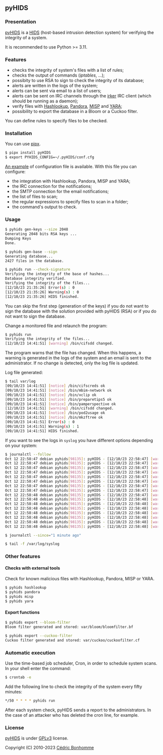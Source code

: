 ## pyHIDS

### Presentation

[pyHIDS](https://github.com/cedricbonhomme/pyHIDS) is a
[HIDS](https://en.wikipedia.org/wiki/Host-based_intrusion_detection_system)
(host-based intrusion detection system) for verifying the integrity of a system.

It is recommended to use Python >= 3.11.


### Features

* checks the integrity of system's files with a list of rules;
* checks the output of commands (*iptables*, ...);
* possibity to use RSA to sign to check the integrity of its database;
* alerts are written in the logs of the system;
* alerts can be sent via email to a list of users;
* alerts can be sent on IRC channels through the
  [irker](https://gitlab.com/esr/irker) IRC client (which should be running as
  a daemon);
* verify files with [Hashlookup](https://github.com/hashlookup),
  [Pandora](https://github.com/pandora-analysis),
  [MISP](https://github.com/MISP) and
  [YARA](https://github.com/virustotal/yara);
* possibility to export the database in a Bloom or a Cuckoo filter.

You can define rules to specify files to be checked.


### Installation

You can use [pipx](https://pypa.github.io/pipx/).

```bash
$ pipx install pyHIDS
$ export PYHIDS_CONFIG=~/.pyHIDS/conf.cfg
```

[An example](./conf.cfg-sample) of configuration file is available.
With this file you can configure:

- the integration with Hashlookup, Pandora, MISP and YARA;
- the IRC connection for the notifications;
- the SMTP connection for the email notifications;
- the list of files to scan;
- the regular expressions to specify files to scan in a folder;
- the command's output to check.


### Usage

```bash
$ pyhids gen-keys --size 2048
Generating 2048 bits RSA keys ...
Dumping Keys
Done.

$ pyhids gen-base --sign
Generating database...
2427 files in the database.

$ pyhids run --check-signature
Verifying the integrity of the base of hashes...
Database integrity verified.
Verifying the integrity of the files...
[12/10/23 21:35:26] Error(s) : 0
[12/10/23 21:35:26] Warning(s) : 0
[12/10/23 21:35:26] HIDS finished.
```

You can skip the first step (generation of the keys) if you do not want to
sign the database with the solution provided with pyHIDS (RSA) or if you
do not want to sign the database.

Change a monitored file and relaunch the program:

```bash
$ pyhids run
Verifying the integrity of the files...
[12/10/23 14:41:51] [warning] /bin/cifsdd changed.
```

The program warns that the file has changed. When this happens, a warning is
generated in the logs of the system and an email is sent to the
administrator. If no change is detected, only the log file is updated.

Log file generated:

```bash
$ tail var/log
[09/10/23 14:41:51] [notice] /bin/cifscreds ok
[09/10/23 14:41:51] [notice] /bin/mbim-network ok
[09/10/23 14:41:51] [notice] /bin/xclip ok
[09/10/23 14:41:51] [notice] /bin/preparetips5 ok
[09/10/23 14:41:51] [notice] /bin/pamperspective ok
[12/10/23 14:41:51] [warning] /bin/cifsdd changed.
[09/10/23 14:41:51] [notice] /bin/pod2usage ok
[09/10/23 14:41:51] [notice] /bin/mkzftree ok
[09/10/23 14:41:51] Error(s) : 0
[09/10/23 14:41:51] Warning(s) : 1
[09/10/23 14:41:51] HIDS finished.
```

If you want to see the logs in ``syslog`` you have different options
depending on your system:

```bash
$ journalctl --follow
Oct 12 22:58:47 debian pyhids[98135]: pyHIDS - [12/10/23 22:58:47] [warning] /etc/resolv.conf changed.
Oct 12 22:58:47 debian pyhids[98135]: pyHIDS - [12/10/23 22:58:47] [warning] /bin/mdsearch changed.
Oct 12 22:58:47 debian pyhids[98135]: pyHIDS - [12/10/23 22:58:47] [warning] /bin/smbcacls changed.
Oct 12 22:58:47 debian pyhids[98135]: pyHIDS - [12/10/23 22:58:47] [warning] /bin/smbspool changed.
Oct 12 22:58:47 debian pyhids[98135]: pyHIDS - [12/10/23 22:58:47] [warning] /bin/smbclient changed.
Oct 12 22:58:47 debian pyhids[98135]: pyHIDS - [12/10/23 22:58:47] [warning] /bin/smbcquotas changed.
Oct 12 22:58:47 debian pyhids[98135]: pyHIDS - [12/10/23 22:58:47] [warning] /bin/smbget changed.
Oct 12 22:58:47 debian pyhids[98135]: pyHIDS - [12/10/23 22:58:47] [warning] /bin/nmblookup changed.
Oct 12 22:58:48 debian pyhids[98135]: pyHIDS - [12/10/23 22:58:47] [warning] /bin/rpcclient changed.
Oct 12 22:58:48 debian pyhids[98135]: pyHIDS - [12/10/23 22:58:48] [warning] /bin/smbpasswd changed.
Oct 12 22:58:48 debian pyhids[98135]: pyHIDS - [12/10/23 22:58:48] [warning] /bin/dbwrap_tool changed.
Oct 12 22:58:48 debian pyhids[98135]: pyHIDS - [12/10/23 22:58:48] [warning] /bin/cifsdd changed.
Oct 12 22:58:48 debian pyhids[98135]: pyHIDS - [12/10/23 22:58:48] [warning] /bin/net changed.
Oct 12 22:58:48 debian pyhids[98135]: pyHIDS - [12/10/23 22:58:48] [warning] /bin/samba-regedit changed.
Oct 12 22:58:48 debian pyhids[98135]: pyHIDS - [12/10/23 22:58:48] [warning] /bin/testparm changed.
Oct 12 22:58:48 debian pyhids[98135]: pyHIDS - [12/10/23 22:58:48] [warning] /bin/smbtree changed.
```

```bash
$ journalctl --since="1 minute ago"
```

```bash
$ tail -f /var/log/syslog
```


### Other features

#### Checks with external tools

Check for known malicious files with Hashlookup, Pandora, MISP or YARA.

```bash
$ pyhids hashlookup
$ pyhids pandora
$ pyhids misp
$ pyhids yara
```

#### Export functions

```bash
$ pyhids export --bloom-filter
Bloom filter generated and stored: var/bloom/bloomfilter.bf
```

```bash
$ pyhids export --cuckoo-filter
Cuckoo filter generated and stored: var/cuckoo/cuckoofilter.cf
```


### Automatic execution

Use the time-based job scheduler, Cron, in order to schedule system scans.
In your shell enter the command:

```bash
$ crontab -e
```

Add the following line to check the integrity of the system every fifty
minutes:

```bash
*/50 * * * * pyhids run
```

After each system check, pyHIDS sends a report to the administrators.
In the case of an attacker who has deleted the cron line, for example.


### License

[pyHIDS](https://github.com/cedricbonhomme/pyHIDS) is under
[GPLv3](http://www.gnu.org/licenses/gpl-3.0.txt) license.

Copyright (C) 2010-2023 [Cédric Bonhomme](https://www.cedricbonhomme.org)
